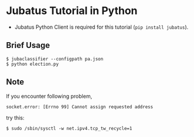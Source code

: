 Jubatus Tutorial in Python
==========================

* Jubatus Python Client is required for this tutorial (`pip install jubatus`).

Brief Usage
-----------

```
$ jubaclassifier --configpath pa.json 
$ python election.py
```

Note
----

If you encounter following problem,

```
socket.error: [Errno 99] Cannot assign requested address
```

try this:

```
$ sudo /sbin/sysctl -w net.ipv4.tcp_tw_recycle=1
```
